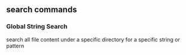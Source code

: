 ## search commands

### Global String Search

search all file content under a specific directory for a specific string or pattern
